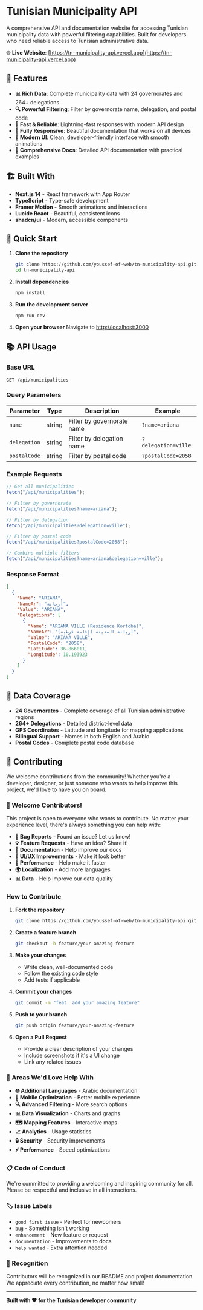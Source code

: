 # Tunisian Municipality API

A comprehensive API and documentation website for accessing Tunisian municipality data with powerful filtering capabilities. Built for developers who need reliable access to Tunisian administrative data.

🌐 **Live Website**: [https://tn-municipality-api.vercel.app](https://tn-municipality-api.vercel.app)

## 🌟 Features

- **📊 Rich Data**: Complete municipality data with 24 governorates and 264+ delegations
- **🔍 Powerful Filtering**: Filter by governorate name, delegation, and postal code
- **🚀 Fast & Reliable**: Lightning-fast responses with modern API design
- **📱 Fully Responsive**: Beautiful documentation that works on all devices
- **🎨 Modern UI**: Clean, developer-friendly interface with smooth animations
- **📖 Comprehensive Docs**: Detailed API documentation with practical examples

## 🏗️ Built With

- **Next.js 14** - React framework with App Router
- **TypeScript** - Type-safe development
- **Framer Motion** - Smooth animations and interactions
- **Lucide React** - Beautiful, consistent icons
- **shadcn/ui** - Modern, accessible components

## 🚀 Quick Start

1. **Clone the repository**

   ```bash
   git clone https://github.com/youssef-of-web/tn-municipality-api.git
   cd tn-municipality-api
   ```

2. **Install dependencies**

   ```bash
   npm install
   ```

3. **Run the development server**

   ```bash
   npm run dev
   ```

4. **Open your browser**
   Navigate to [http://localhost:3000](http://localhost:3000)

## 📚 API Usage

### Base URL

```
GET /api/municipalities
```

### Query Parameters

| Parameter    | Type   | Description                | Example             |
| ------------ | ------ | -------------------------- | ------------------- |
| `name`       | string | Filter by governorate name | `?name=ariana`      |
| `delegation` | string | Filter by delegation name  | `?delegation=ville` |
| `postalCode` | string | Filter by postal code      | `?postalCode=2058`  |

### Example Requests

```javascript
// Get all municipalities
fetch("/api/municipalities");

// Filter by governorate
fetch("/api/municipalities?name=ariana");

// Filter by delegation
fetch("/api/municipalities?delegation=ville");

// Filter by postal code
fetch("/api/municipalities?postalCode=2058");

// Combine multiple filters
fetch("/api/municipalities?name=ariana&delegation=ville");
```

### Response Format

```json
[
  {
    "Name": "ARIANA",
    "NameAr": "أريانة",
    "Value": "ARIANA",
    "Delegations": [
      {
        "Name": "ARIANA VILLE (Residence Kortoba)",
        "NameAr": "أريانة المدينة (إقامة قرطبة)",
        "Value": "ARIANA VILLE",
        "PostalCode": "2058",
        "Latitude": 36.866011,
        "Longitude": 10.193923
      }
    ]
  }
]
```

## 🎯 Data Coverage

- **24 Governorates** - Complete coverage of all Tunisian administrative regions
- **264+ Delegations** - Detailed district-level data
- **GPS Coordinates** - Latitude and longitude for mapping applications
- **Bilingual Support** - Names in both English and Arabic
- **Postal Codes** - Complete postal code database

## 🤝 Contributing

We welcome contributions from the community! Whether you're a developer, designer, or just someone who wants to help improve this project, we'd love to have you on board.

### 🎉 Welcome Contributors!

This project is open to everyone who wants to contribute. No matter your experience level, there's always something you can help with:

- **🐛 Bug Reports** - Found an issue? Let us know!
- **💡 Feature Requests** - Have an idea? Share it!
- **📝 Documentation** - Help improve our docs
- **🎨 UI/UX Improvements** - Make it look better
- **🚀 Performance** - Help make it faster
- **🌍 Localization** - Add more languages
- **📊 Data** - Help improve our data quality

### How to Contribute

1. **Fork the repository**

   ```bash
   git clone https://github.com/youssef-of-web/tn-municipality-api.git
   ```

2. **Create a feature branch**

   ```bash
   git checkout -b feature/your-amazing-feature
   ```

3. **Make your changes**
   - Write clean, well-documented code
   - Follow the existing code style
   - Add tests if applicable

4. **Commit your changes**

   ```bash
   git commit -m "feat: add your amazing feature"
   ```

5. **Push to your branch**

   ```bash
   git push origin feature/your-amazing-feature
   ```

6. **Open a Pull Request**
   - Provide a clear description of your changes
   - Include screenshots if it's a UI change
   - Link any related issues

### 🎯 Areas We'd Love Help With

- **🌐 Additional Languages** - Arabic documentation
- **📱 Mobile Optimization** - Better mobile experience
- **🔍 Advanced Filtering** - More search options
- **📊 Data Visualization** - Charts and graphs
- **🗺️ Mapping Features** - Interactive maps
- **📈 Analytics** - Usage statistics
- **🔒 Security** - Security improvements
- **⚡ Performance** - Speed optimizations

### 📋 Code of Conduct

We're committed to providing a welcoming and inspiring community for all. Please be respectful and inclusive in all interactions.

### 🏷️ Issue Labels

- `good first issue` - Perfect for newcomers
- `bug` - Something isn't working
- `enhancement` - New feature or request
- `documentation` - Improvements to docs
- `help wanted` - Extra attention needed

### 🎁 Recognition

Contributors will be recognized in our README and project documentation. We appreciate every contribution, no matter how small!

---

**Built with ❤️ for the Tunisian developer community**
